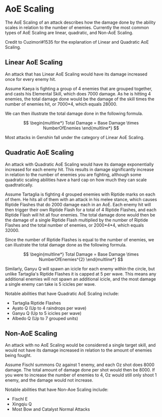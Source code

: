 # AoE Scaling

The AoE Scaling of an attack describes how the damage done by the ability scales in relation to the number of enemies. Currently the most common types of AoE Scaling are linear, quadratic, and Non-AoE Scaling.

Credit to Cuzimori\#1535 for the explanation of Linear and Quadratic AoE Scaling.

## Linear AoE Scaling
An attack that has Linear AoE Scaling would have its damage increased once for every enemy hit. 

Assume Kaeya is fighting a group of 4 enemies that are grouped together, and casts his Elemental Skill, which does 7000 damage. As he is hitting 4 enemies, the total damage done would be the damage of the skill times the number of enemies hit, or 7000\*4, which equals 28000.

We can then illustrate the total damage done in the following formula.

$$ \begin{multline*} Total Damage = Base Damage \times NumberOfEnemies \end{multline*} $$

Most attacks in Genshin fall under the category of Linear AoE Scaling.

## Quadratic AoE Scaling
An attack with Quadratic AoE Scaling would have its damage exponentially increased for each enemy hit. This results in damage significantly increase in relation to the number of enemies you are fighting, although some quadratic scaling abilities have a hard cap on how much they can scale quadtratically.

Assume Tartaglia is fighting 4 grouped enemies with Riptide marks on each of them. He hits all of them with an attack in his melee stance, which causes Riptide Flashes that do 2000 damage each in an AoE. Each enemy hit will then trigger their own Riptide Flash for a total of 4 Riptide Flashes, and each Riptide Flash will hit all four enemies. The total damage done would then be the damage of a single Riptide Flash multiplied by the number of Riptide Flashes and the total number of enemies, or 2000\*4\*4, which equals 32000.

Since the number of Riptide Flashes is equal to the number of enemies, we can illustrate the total damage done as the following formula.

$$ \begin{multline*} Total Damage = Base Damage \times NumberOfEnemies^{2} \end{multline*} $$

Similarly, Ganyu Q will spawn an icicle for each enemy within the circle, but unlike Tartaglia's Riptide Flashes it is capped at 5 per wave. This means any additional enemies will not spawn an additional icicle, and the most damage a single enemy can take is 5 icicles per wave.

Notable abilities that have Quadratic AoE Scaling include:
  * Tartaglia Riptide Flashes
  * Ayato Q (Up to 4 raindrops per wave)
  * Ganyu Q (Up to 5 icicles per wave)
  * Albedo Q (Up to 7 grouped units)

## Non-AoE Scaling
An attack with no AoE Scaling would be considered a single target skill, and would not have its damage increased in relation to the amount of enemies being fought.

Assume Fischl summons Oz against 1 enemy, and each Oz shot does 8000 damage. The total amount of damage done per shot would then be 8000. If you were to increase the number of enemies to 4, Oz would still only shoot 1 enemy, and the damage would not increase.

Notable abilities that have Non-Aoe Scaling include:
  * Fischl E
  * Xingqiu Q
  * Most Bow and Catalyst Normal Attacks
  
